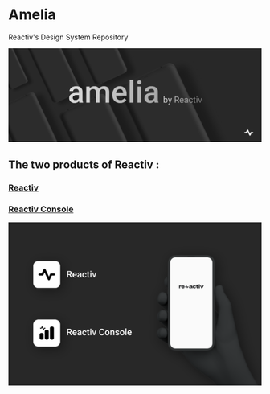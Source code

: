 # Amelia

Reactiv's Design System Repository


![Amelia](preview/ameliabanner.svg)
## The two products of Reactiv :
### [Reactiv](Reactiv "Reactiv") 
### [Reactiv Console](ReactivConsole "Reactiv Console") 
![preview](preview/reactivpreview.svg)


